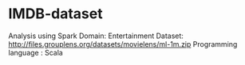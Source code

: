 # IMDB-dataset
Analysis using Spark 
Domain: Entertainment
Dataset: http://files.grouplens.org/datasets/movielens/ml-1m.zip
Programming language : Scala
